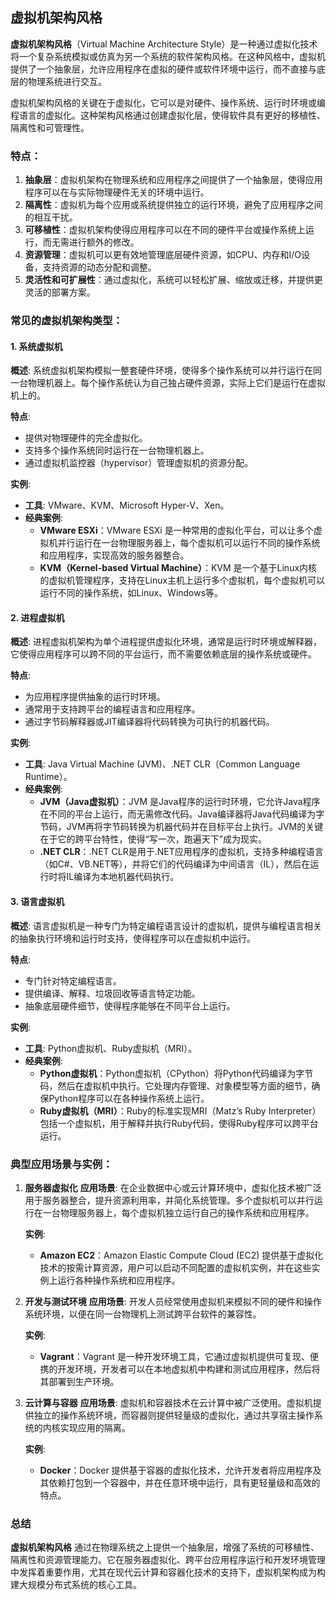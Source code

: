 ## 虚拟机架构风格

**虚拟机架构风格**（Virtual Machine Architecture Style）是一种通过虚拟化技术将一个复杂系统模拟或仿真为另一个系统的软件架构风格。在这种风格中，虚拟机提供了一个抽象层，允许应用程序在虚拟的硬件或软件环境中运行，而不直接与底层的物理系统进行交互。

虚拟机架构风格的关键在于虚拟化，它可以是对硬件、操作系统、运行时环境或编程语言的虚拟化。这种架构风格通过创建虚拟化层，使得软件具有更好的移植性、隔离性和可管理性。

### 特点：
1. **抽象层**：虚拟机架构在物理系统和应用程序之间提供了一个抽象层，使得应用程序可以在与实际物理硬件无关的环境中运行。
2. **隔离性**：虚拟机为每个应用或系统提供独立的运行环境，避免了应用程序之间的相互干扰。
3. **可移植性**：虚拟机架构使得应用程序可以在不同的硬件平台或操作系统上运行，而无需进行额外的修改。
4. **资源管理**：虚拟机可以更有效地管理底层硬件资源，如CPU、内存和I/O设备，支持资源的动态分配和调整。
5. **灵活性和可扩展性**：通过虚拟化，系统可以轻松扩展、缩放或迁移，并提供更灵活的部署方案。

### 常见的虚拟机架构类型：

#### 1. **系统虚拟机**
   **概述**: 系统虚拟机架构模拟一整套硬件环境，使得多个操作系统可以并行运行在同一台物理机器上。每个操作系统认为自己独占硬件资源，实际上它们是运行在虚拟机上的。

   **特点**: 
   - 提供对物理硬件的完全虚拟化。
   - 支持多个操作系统同时运行在一台物理机器上。
   - 通过虚拟机监控器（hypervisor）管理虚拟机的资源分配。

   **实例**:
   - **工具**: VMware、KVM、Microsoft Hyper-V、Xen。
   - **经典案例**: 
     - **VMware ESXi**：VMware ESXi 是一种常用的虚拟化平台，可以让多个虚拟机并行运行在一台物理服务器上，每个虚拟机可以运行不同的操作系统和应用程序，实现高效的服务器整合。
     - **KVM（Kernel-based Virtual Machine）**：KVM 是一个基于Linux内核的虚拟机管理程序，支持在Linux主机上运行多个虚拟机，每个虚拟机可以运行不同的操作系统，如Linux、Windows等。

#### 2. **进程虚拟机**
   **概述**: 进程虚拟机架构为单个进程提供虚拟化环境，通常是运行时环境或解释器，它使得应用程序可以跨不同的平台运行，而不需要依赖底层的操作系统或硬件。

   **特点**: 
   - 为应用程序提供抽象的运行时环境。
   - 通常用于支持跨平台的编程语言和应用程序。
   - 通过字节码解释器或JIT编译器将代码转换为可执行的机器代码。

   **实例**:
   - **工具**: Java Virtual Machine (JVM)、.NET CLR（Common Language Runtime）。
   - **经典案例**: 
     - **JVM（Java虚拟机）**：JVM 是Java程序的运行时环境，它允许Java程序在不同的平台上运行，而无需修改代码。Java编译器将Java代码编译为字节码，JVM再将字节码转换为机器代码并在目标平台上执行。JVM的关键在于它的跨平台特性，使得“写一次，跑遍天下”成为现实。
     - **.NET CLR**：.NET CLR是用于.NET应用程序的虚拟机，支持多种编程语言（如C#、VB.NET等），并将它们的代码编译为中间语言（IL），然后在运行时将IL编译为本地机器代码执行。

#### 3. **语言虚拟机**
   **概述**: 语言虚拟机是一种专门为特定编程语言设计的虚拟机，提供与编程语言相关的抽象执行环境和运行时支持，使得程序可以在虚拟机中运行。

   **特点**: 
   - 专门针对特定编程语言。
   - 提供编译、解释、垃圾回收等语言特定功能。
   - 抽象底层硬件细节，使得程序能够在不同平台上运行。

   **实例**:
   - **工具**: Python虚拟机、Ruby虚拟机（MRI）。
   - **经典案例**: 
     - **Python虚拟机**：Python虚拟机（CPython）将Python代码编译为字节码，然后在虚拟机中执行。它处理内存管理、对象模型等方面的细节，确保Python程序可以在各种操作系统上运行。
     - **Ruby虚拟机（MRI）**：Ruby的标准实现MRI（Matz’s Ruby Interpreter）包括一个虚拟机，用于解释并执行Ruby代码，使得Ruby程序可以跨平台运行。

### 典型应用场景与实例：

1. **服务器虚拟化**
   **应用场景**: 在企业数据中心或云计算环境中，虚拟化技术被广泛用于服务器整合，提升资源利用率，并简化系统管理。多个虚拟机可以并行运行在一台物理服务器上，每个虚拟机独立运行自己的操作系统和应用程序。

   **实例**: 
   - **Amazon EC2**：Amazon Elastic Compute Cloud (EC2) 提供基于虚拟化技术的按需计算资源，用户可以启动不同配置的虚拟机实例，并在这些实例上运行各种操作系统和应用程序。

2. **开发与测试环境**
   **应用场景**: 开发人员经常使用虚拟机来模拟不同的硬件和操作系统环境，以便在同一台物理机上测试跨平台软件的兼容性。

   **实例**: 
   - **Vagrant**：Vagrant 是一种开发环境工具，它通过虚拟机提供可复现、便携的开发环境，开发者可以在本地虚拟机中构建和测试应用程序，然后将其部署到生产环境。

3. **云计算与容器**
   **应用场景**: 虚拟机和容器技术在云计算中被广泛使用。虚拟机提供独立的操作系统环境，而容器则提供轻量级的虚拟化，通过共享宿主操作系统的内核实现应用的隔离。

   **实例**: 
   - **Docker**：Docker 提供基于容器的虚拟化技术，允许开发者将应用程序及其依赖打包到一个容器中，并在任意环境中运行，具有更轻量级和高效的特点。

### 总结
**虚拟机架构风格** 通过在物理系统之上提供一个抽象层，增强了系统的可移植性、隔离性和资源管理能力。它在服务器虚拟化、跨平台应用程序运行和开发环境管理中发挥着重要作用，尤其在现代云计算和容器化技术的支持下，虚拟机架构成为构建大规模分布式系统的核心工具。